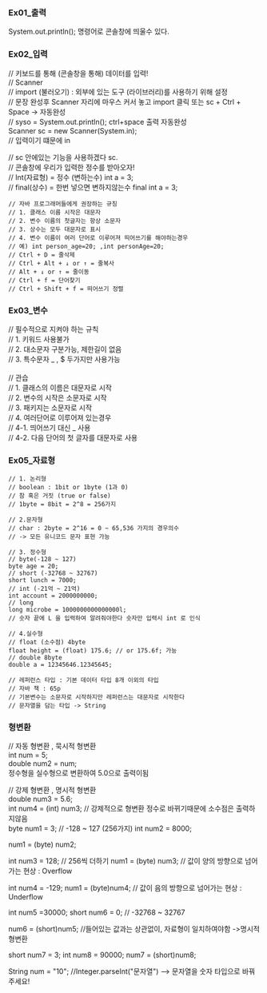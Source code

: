 ### Ex01_출력 <br>
System.out.println(); 명령어로 콘솔창에 띄울수 있다.<br>
### Ex02_입력 <br>
// 키보드를 통해 (콘솔창을 통해) 데이터를 입력!<br>
// Scanner<br>
// import (불러오기) : 외부에 있는 도구 (라이브러리)를 사용하기 위해 설정<br>
// 문장 완성후 Scanner 자리에 마우스 커서 놓고 import 클릭 또는 sc + Ctrl + Space -> 자동완성<br>
// syso = System.out.println(); ctrl+space 출력 자동완성<br>
Scanner sc = new Scanner(System.in);<br>
		// 입력이기 떄문에 in<br>
	
// sc 안에있는 기능을 사용하겠다 sc.<br>
// 콘솔창에 우리가 입력한 정수를 받아오자!<br>
// Int(자료형) = 정수 (변하는수) int a = 3;<br>
// final(상수) = 한번 넣으면 변하지않는수 final int a = 3;<br>
    
    // 자바 프로그래머들에게 권장하는 규칭
    // 1. 클래스 이름 시작은 대문자
    // 2. 변수 이름의 첫글자는 항상 소문자
    // 3. 상수는 모두 대문자로 표시
    // 4. 변수 이름이 여러 단어로 이루어져 띄어쓰기를 해야하는경우
    // 예) int person_age=20; ,int personAge=20;
    // Ctrl + D = 줄삭제
    // Ctrl + Alt + ↓ or ↑ = 줄복사
    // Alt + ↓ or ↑ = 줄이동
    // Ctrl + f = 단어찾기
    // Ctrl + Shift + f = 띄어쓰기 정렬
### Ex03_변수 <br>
//		 필수적으로 지켜야 하는 규칙<br>
//		 1. 키워드 사용불가<br>
//		 2. 대소문자 구분가능, 제한길이 없음<br>
//		 3. 특수문자 _ , $ 두가지만 사용가능<br>
		<br>
//		 관습<br>
//		 1. 클래스의 이름은 대문자로 시작<br>
//		 2. 변수의 시작은 소문자로 시작<br>
//		 3. 패키지는 소문자로 시작<br>
//		 4. 여러단어로 이루어져 있는경우 <br>
//		 4-1. 띄어쓰기 대신 _ 사용<br>
//		 4-2. 다음 단어의 첫 글자를 대문자로 사용<br>
### Ex05_자료형
    // 1. 논리형
    // boolean : 1bit or 1byte (1과 0)
    // 참 혹은 거짓 (true or false)
    // 1byte = 8bit = 2^8 = 256가지
    
    // 2.문자형
    // char : 2byte = 2^16 = 0 ~ 65,536 가지의 경우의수
    // -> 모든 유니코드 문자 표현 가능
    
    // 3. 정수형
    // byte(-128 ~ 127)
    byte age = 20;
    // short (-32768 ~ 32767)
    short lunch = 7000;
    // int (-21억 ~ 21억)
    int account = 2000000000;
    // long
    long microbe = 1000000000000000l;
    // 숫자 끝에 L 을 입력하여 알려줘야한다 숫자만 입력시 int 로 인식

    // 4.실수형
    // float (소수점) 4byte
    float height = (float) 175.6; // or 175.6f; 가능
    // double 8byte
    double a = 12345646.12345645;

    // 레퍼런스 타입 : 기본 데이터 타입 8개 이외의 타입
    // 자바 책 : 65p
    // 기본변수는 소문자로 시작하지만 레퍼런스는 대문자로 시작한다
    // 문자열을 담는 타입 -> String
### 형변환<br>
// 자동 형변환 , 묵시적 형변환<br>
int num = 5;<br>
double num2 = num;<br>
정수형을 실수형으로 변환하여 5.0으로 출력이됨<br>

// 강제 형변환 , 명시적 형변환<br>
double num3 = 5.6;<br>
int num4 = (int) num3; // 강제적으로 형변환 정수로 바뀌기때문에 소수점은 출력하지않음<br>
byte num1 = 3; // -128 ~ 127 (256가지)
int num2 = 8000;

num1 = (byte) num2;

int num3 = 128; // 256씩 더하기
num1 = (byte) num3;
// 값이 양의 방향으로 넘어가는 현상 : Overflow

int num4 = -129;
num1 = (byte)num4;
// 값이 음의 방향으로 넘어가는 현상 : Underflow

int num5 =30000;
short num6 = 0; // -32768 ~ 32767

num6 = (short)num5; //들어있는 값과는 상관없이, 자료형이 일치하여야함 ->명시적형변환

short num7 = 3;
int num8 = 90000;
num7 = (short)num8;

String num = "10";
//Integer.parseInt("문자열") --> 문자열을 숫자 타입으로 바꿔주세요!
